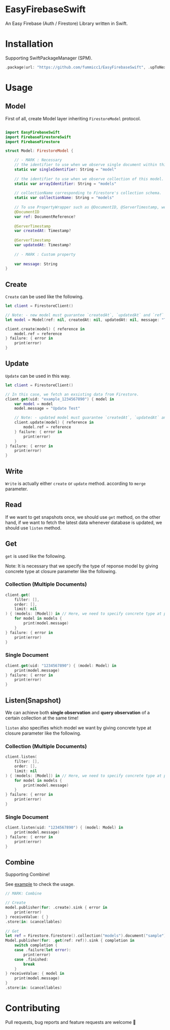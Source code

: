 # EasyFirebaseSwift
An Easy Firebase (Auth / Firestore) Library written in Swift.

# Installation

Supporting SwiftPackageManager (SPM).

```swift
.package(url: "https://github.com/fummicc1/EasyFirebaseSwift", .upToNextMajor(from: "1.3.0"))
```

# Usage

## Model

First of all, create Model layer inheriting `FirestoreModel` protocol.

```swift

import EasyFirebaseSwift
import FirebaseFirestoreSwift
import FirebaseFirestore

struct Model: FirestoreModel {

    // - MARK : Necessary
    // the identifier to use when we observe single document within this model's collection.
    static var singleIdentifier: String = "model"
    
    // the identifier to use when we observe collection of this model.
    static var arrayIdentifier: String = "models"
    
    // collectionName corresponding to Firestore's collection schema.
    static var collectionName: String = "models"
    
    // To use PropertyWrapper such as @DocumentID, @ServerTimestamp, we need to import FirebaseFirestoreSwift.
    @DocumentID
    var ref: DocumentReference?
    
    @ServerTimestamp
    var createdAt: Timestamp?
    
    @ServerTimestamp
    var updatedAt: Timestamp?
    
    // - MARK : Custom property
    
    var message: String
}
```

## Create

`Create` can be used like the following.

```swift
let client = FirestoreClient()

// Note: - new model must guarantee `createdAt`, `updatedAt` and `ref` are nil.
let model = Model(ref: nil, createdAt: nil, updatedAt: nil, message: "Test")

client.create(model) { reference in
    model.ref = reference
} failure: { error in
    print(error)
}
```

## Update 

`Update` can be used in this way.

```swift
let client = FirestoreClient()

// In this case, we fetch an exsisting data from Firestore.
client.get(uid: "example_1234567890") { model in
    var model = model
    model.message = "Update Test"

    // Note: - updated model must guarantee `createdAt`, `updatedAt` and `ref` are NOT nil.
    client.update(model) { reference in
        model.ref = reference
    } failure: { error in
        print(error)
    }
} failure: { error in
    print(error)
}
```

## Write

`Write` is actually either `create` or `update` method. according to `merge` parameter.

## Read

If we want to get snapshots once, we should use `get` method, on the other hand, if we want to fetch the latest data whenever database is updated, we should use `listen` method.

## Get

`get` is used like the following.

Note: It is necessary that we specify the type of reponse model by giving concrete type at closure parameter like the following.

### Collection (Multiple Documents)

```swift
client.get(
    filter: [],
    order: [],
    limit: nil
) { (models: [Model]) in // Here, we need to specify concrete type at parameter of closure.
    for model in models {
        print(model.message)
    }
} failure: { error in
    print(error)
}
```

### Single Document

```swift
client.get(uid: "1234567890") { (model: Model) in
    print(model.message)
} failure: { error in
    print(error)
}
```

## Listen(Snapshot)

We can achieve both **single observation** and **query observation** of a certain collection at the same time!

`listen` also specifies which model we want by giving concrete type at closure parameter like the following.

### Collection (Multiple Documents)

```swift
client.listen(
    filter: [],
    order: [],
    limit: nil
) { (models: [Model]) in // Here, we need to specify concrete type at parameter of closure.
    for model in models {
        print(model.message)
    }
} failure: { error in
    print(error)
}
```

### Single Document

```swift
client.listen(uid: "1234567890") { (model: Model) in
    print(model.message)
} failure: { error in
    print(error)
}
```

## Combine

Supporting Combine! 

See [example](https://github.com/fummicc1/EasyFirebaseSwift/blob/18fed270daf6c58721b67b1584c2976f893e933d/Example/Example/ViewController.swift#L81-L101) to check the usage.

```swift
// MARK: Combine

// Create
model.publisher(for: .create).sink { error in
    print(error)
} receiveValue: { }
.store(in: &cancellables)
        
// Get
let ref = Firestore.firestore().collection("models").document("sample")
Model.publisher(for: .get(ref: ref)).sink { completion in
    switch completion {
    case .failure(let error):
        print(error)
    case .finished:
        break
    }
} receiveValue: { model in
    print(model.message)
}
.store(in: &cancellables)
```

# Contributing

Pull requests, bug reports and feature requests are welcome 🚀
